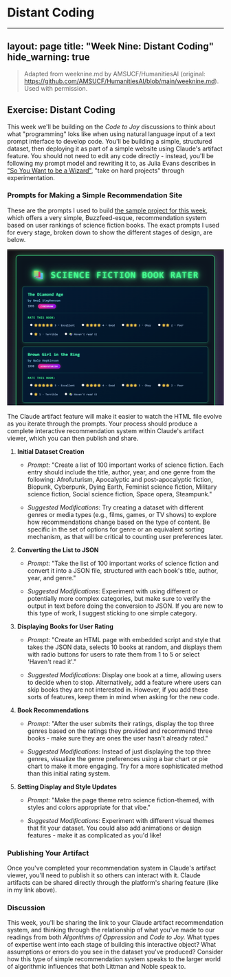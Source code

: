 # Distant Coding
---
layout: page
title: "Week Nine: Distant Coding" 
hide_warning: true
---
> Adapted from weeknine.md by AMSUCF/HumanitiesAI (original: https://github.com/AMSUCF/HumanitiesAI/blob/main/weeknine.md). Used with permission.

## Exercise: Distant Coding

This week we'll be building on the *Code to Joy* discussions to think about what "programming" loks like when using natural language input of a text prompt interface to develop code. You'll be building a simple, structured dataset, then deploying it as part of a simple website using Claude's artifact feature. You should not need to edit any code directly - instead, you'll be following my prompt model and rewriting it to, as Julia Evans describes in ["So You Want to be a Wizard"](https://wizardzines.com/zines/wizard/), "take on hard projects" through experimentation.

### Prompts for Making a Simple Recommendation Site

These are the prompts I used to build [the sample project for this week](https://claude.ai/public/artifacts/656622ac-8948-41d8-9f9a-5b9305e0ae65), which offers a very simple, Buzzfeed-esque, recommendation system based on user rankings of science fiction books. The exact prompts I used for every stage, broken down to show the different stages of design, are below.

![Week Nine Sample](weeknine.png)

The Claude artifact feature will make it easier to watch the HTML file evolve as you iterate through the prompts. Your process should produce a complete interactive recommendation system within Claude's artifact viewer, which you can then publish and share.

1.  **Initial Dataset Creation**

    -   *Prompt*: \"Create a list of 100 important works of science
        fiction. Each entry should include the title, author, year, and
        one genre from the following: Afrofuturism, Apocalyptic and
        post-apocalyptic fiction, Biopunk, Cyberpunk, Dying Earth,
        Feminist science fiction, Military science fiction, Social
        science fiction, Space opera, Steampunk.\"

    -   *Suggested Modifications*: Try creating a dataset with different
        genres or media types (e.g., films, games, or TV shows) to
        explore how recommendations change based on the type of content. Be specific in the set of options for genre or an equivalent sorting mechanism, as that will be critical to counting user preferences later.

2.  **Converting the List to JSON**

    -   *Prompt*: \"Take the list of 100 important works of science
        fiction and convert it into a JSON file, structured with each
        book\'s title, author, year, and genre.\"

    -   *Suggested Modifications*: Experiment with using different or potentially more complex categories, but make sure to verify the output in text before doing the conversion to JSON. If you are new to this type of work, I suggest sticking to one simple category.

3.  **Displaying Books for User Rating**

    -   *Prompt*: \"Create an HTML page with embedded script and style that takes the JSON data, selects 10 books at random, and displays them with radio
        buttons for users to rate them from 1 to 5 or select \'Haven\'t
        read it\'.\"

    -   *Suggested Modifications*: Display one book at a time, allowing
        users to decide when to stop. Alternatively, add a feature where
        users can skip books they are not interested in. However, if you add these sorts of features, keep them in mind when asking for the new code.

4.  **Book Recommendations**

    -   *Prompt*: \"After the user submits their ratings, display the
        top three genres based on the ratings they provided and recommend three books - make sure they are ones the user hasn't already rated.\"

    -   *Suggested Modifications*: Instead of just displaying the top
        three genres, visualize the genre preferences using a bar chart
        or pie chart to make it more engaging. Try for a more sophisticated method than this initial rating system.

5.  **Setting Display and Style Updates**

    -   *Prompt*: \"Make the page theme retro science fiction-themed,
        with styles and colors appropriate for that vibe.\"

    -   *Suggested Modifications*: Experiment with different visual
        themes that fit your dataset. You could also add
        animations or design features - make it as complicated as you'd like!


### Publishing Your Artifact

Once you've completed your recommendation system in Claude's artifact viewer, you'll need to publish it so others can interact with it. Claude artifacts can be shared directly through the platform's sharing feature (like in my link above).

### Discussion

This week, you'll be sharing the link to your Claude artifact recommendation system, and thinking through the relationship of what you've made to our readings from both *Algorithms of Oppression* and *Code to Joy.* What types of expertise went into each stage of building this interactive object? What assumptions or errors do you see in the dataset you've produced? Consider how this type of simple recommendation system speaks to the larger world of algorithmic influences that both Littman and Noble speak to.
